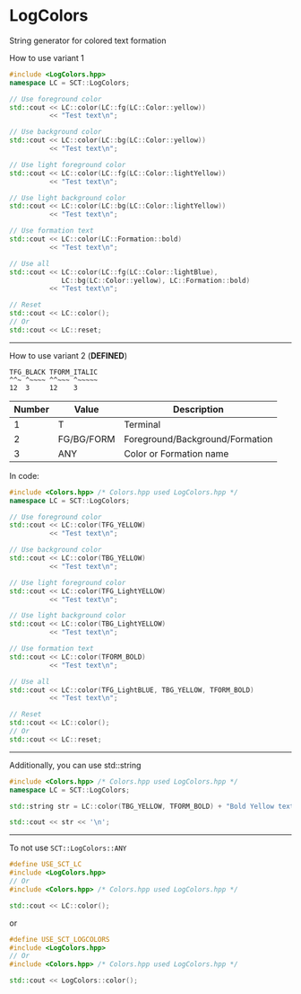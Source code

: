 # LogColors

String generator for colored text formation

How to use variant 1
```cpp
#include <LogColors.hpp>
namespace LC = SCT::LogColors;

// Use foreground color
std::cout << LC::color(LC::fg(LC::Color::yellow))
		  << "Test text\n";

// Use background color
std::cout << LC::color(LC::bg(LC::Color::yellow))
		  << "Test text\n";

// Use light foreground color
std::cout << LC::color(LC::fg(LC::Color::lightYellow))
		  << "Test text\n";

// Use light background color
std::cout << LC::color(LC::bg(LC::Color::lightYellow))
		  << "Test text\n";

// Use formation text
std::cout << LC::color(LC::Formation::bold)
		  << "Test text\n";

// Use all
std::cout << LC::color(LC::fg(LC::Color::lightBlue), 
			 LC::bg(LC::Color::yellow), LC::Formation::bold)
		  << "Test text\n";

// Reset
std::cout << LC::color();
// Or
std::cout << LC::reset;
```
---
How to use variant 2 (**DEFINED**)
```
TFG_BLACK TFORM_ITALIC 
^^~ ^~~~~ ^^~~~ ^~~~~~
12  3     12    3
```
Number	| Value		 | Description
---		| ---		 | ---
1		| T			 | Terminal 
2		| FG/BG/FORM | Foreground/Background/Formation
3		| ANY		 | Color or Formation name

In code:
```cpp
#include <Colors.hpp> /* Colors.hpp used LogColors.hpp */
namespace LC = SCT::LogColors;

// Use foreground color
std::cout << LC::color(TFG_YELLOW)
		  << "Test text\n";

// Use background color
std::cout << LC::color(TBG_YELLOW)
		  << "Test text\n";

// Use light foreground color
std::cout << LC::color(TFG_LightYELLOW)
		  << "Test text\n";

// Use light background color
std::cout << LC::color(TBG_LightYELLOW)
		  << "Test text\n";

// Use formation text
std::cout << LC::color(TFORM_BOLD)
		  << "Test text\n";

// Use all
std::cout << LC::color(TFG_LightBLUE, TBG_YELLOW, TFORM_BOLD)
		  << "Test text\n";

// Reset
std::cout << LC::color();
// Or
std::cout << LC::reset;
```
---
Additionally, you can use std::string
```cpp
#include <Colors.hpp> /* Colors.hpp used LogColors.hpp */
namespace LC = SCT::LogColors;

std::string str = LC::color(TBG_YELLOW, TFORM_BOLD) + "Bold Yellow text" + LC::color();

std::cout << str << '\n';
```
---
To not use ``SCT::LogColors::ANY``
```cpp
#define USE_SCT_LC
#include <LogColors.hpp>
// Or
#include <Colors.hpp> /* Colors.hpp used LogColors.hpp */

std::cout << LC::color();
```
or
```cpp
#define USE_SCT_LOGCOLORS
#include <LogColors.hpp>
// Or
#include <Colors.hpp> /* Colors.hpp used LogColors.hpp */

std::cout << LogColors::color();
```
